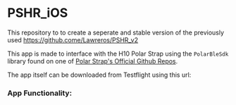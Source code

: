 # PSHR_iOS

This repository to to create a seperate and stable version of the previously used https://github.come/Lawreros/PSHR_v2 

This app is made to interface with the H10 Polar Strap using the `PolarBleSdk` library found on one of [Polar Strap's Official Github Repos](https://github.com/polarofficial/polar-ble-sdk).

The app itself can be downloaded from Testflight using this url:

### App Functionality:
